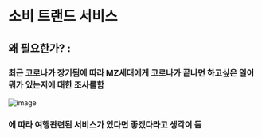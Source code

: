 # 소비 트랜드 서비스

## 왜 필요한가? : 
### 최근 코로나가 장기됨에 따라 MZ세대에게 코로나가 끝나면 하고싶은 일이 뭐가 있는지에 대한 조사를함
![image](https://user-images.githubusercontent.com/28525747/140058662-587baa0c-3409-4d9f-9987-d93cf92b5ad3.png)
### 에 따라 여행관련된 서비스가 있다면 좋겠다라고 생각이 듬
